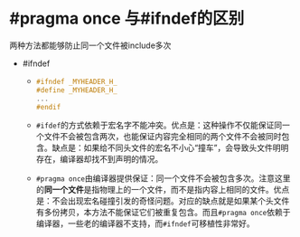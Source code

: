 # #pragma once 与#ifndef的区别

两种方法都能够防止同一个文件被include多次

- #ifndef

  - ```c++
    #ifndef _MYHEADER_H_
    #define _MYHEADER_H_
    ...
    #endif
    ```

  - `#ifdef`的方式依赖于宏名字不能冲突。优点是：这种操作不仅能保证同一个文件不会被包含两次，也能保证内容完全相同的两个文件不会被同时包含。缺点是：如果给不同头文件的宏名不小心“撞车”，会导致头文件明明存在，编译器却找不到声明的情况。

  - `#pragma once`由编译器提供保证：同一个文件不会被包含多次。注意这里的**同一个文件**是指物理上的一个文件，而不是指内容上相同的文件。优点是：不会出现宏名碰撞引发的奇怪问题。对应的缺点就是如果某个头文件有多份拷贝，本方法不能保证它们被重复包含。而且`#pragma once`依赖于编译器，一些老的编译器不支持，而`#ifndef`可移植性非常好。